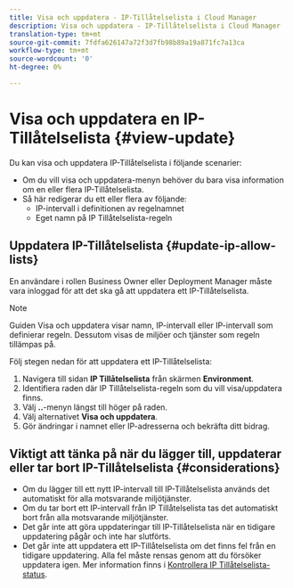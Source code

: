```yaml
---
title: Visa och uppdatera - IP-Tillåtelselista i Cloud Manager
description: Visa och uppdatera - IP-Tillåtelselista i Cloud Manager
translation-type: tm+mt
source-git-commit: 7fdfa626147a72f3d7fb98b89a19a871fc7a13ca
workflow-type: tm+mt
source-wordcount: '0'
ht-degree: 0%

---
```



# Visa och uppdatera en IP-Tillåtelselista {#view-update}

Du kan visa och uppdatera IP-Tillåtelselista i följande scenarier:

* Om du vill visa och uppdatera-menyn behöver du bara visa information om en eller flera IP-Tillåtelselista.
* Så här redigerar du ett eller flera av följande:
   * IP-intervall i definitionen av regelnamnet
   * Eget namn på IP Tillåtelselista-regeln

## Uppdatera IP-Tillåtelselista {#update-ip-allow-lists}


En användare i rollen Business Owner eller Deployment Manager måste vara inloggad för att det ska gå att uppdatera ett IP-Tillåtelselista.

>[!NOTE]
>Guiden Visa och uppdatera visar namn, IP-intervall eller IP-intervall som definierar regeln. Dessutom visas de miljöer och tjänster som regeln tillämpas på.

Följ stegen nedan för att uppdatera ett IP-Tillåtelselista:

1. Navigera till sidan **IP Tillåtelselista** från skärmen **Environment**.
1. Identifiera raden där IP Tillåtelselista-regeln som du vill visa/uppdatera finns.
1. Välj **..**-menyn längst till höger på raden.
1. Välj alternativet **Visa och uppdatera**.
1. Gör ändringar i namnet eller IP-adresserna och bekräfta ditt bidrag.

## Viktigt att tänka på när du lägger till, uppdaterar eller tar bort IP-Tillåtelselista {#considerations}

* Om du lägger till ett nytt IP-intervall till IP-Tillåtelselista används det automatiskt för alla motsvarande miljötjänster.
* Om du tar bort ett IP-intervall från IP Tillåtelselista tas det automatiskt bort från alla motsvarande miljötjänster.
* Det går inte att göra uppdateringar till IP-Tillåtelselista när en tidigare uppdatering pågår och inte har slutförts.
* Det går inte att uppdatera ett IP-Tillåtelselista om det finns fel från en tidigare uppdatering. Alla fel måste rensas genom att du försöker uppdatera igen.
Mer information finns i [Kontrollera IP Tillåtelselista-status](/help/implementing/cloud-manager/ip-allow-lists/check-ip-allow-list-status.md).